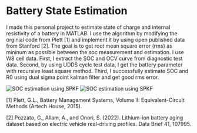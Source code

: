# Battery State Estimation
I made this personal project to estimate state of charge and internal resistivity of a battery in MATLAB. I use the algorithm by modifying the orginial code from Plett [1] and implement it by using open published data from Stanford [2]. The goal is to get root mean square error (rms) as mininum as possible between the soc measurement and estimation. I use W8 cell data. First, I extract the SOC and OCV curve from diagnostic test data. Second, by using UDDS cycle test data, I get the battery parameter with recursive least square method. Third, I successfully estimate SOC and R0 using dual sigma point kalman filter and get good rms error.

![SOC estimation using SPKF](https://github.com/user-attachments/assets/4b8978d4-8dd2-4e95-a026-dd92c9980471) ![SOC estimation using SPKF](https://github.com/user-attachments/assets/4b8978d4-8dd2-4e95-a026-dd92c9980471)

[1] Plett, G.L., Battery Management Systems, Volume II: Equivalent-Circuit Methods (Artech House, 2015).

[2] Pozzato, G., Allam, A., and Onori, S. (2022). Lithium-ion battery aging dataset based on electric vehicle real-driving profiles. Data Brief 41, 107995.
